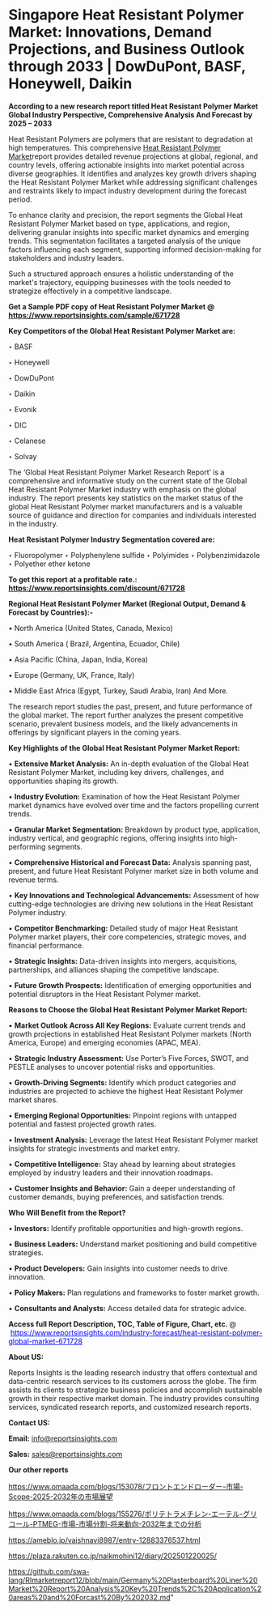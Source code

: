 # Singapore Heat Resistant Polymer Market: Innovations, Demand Projections, and Business Outlook through 2033 | DowDuPont, BASF, Honeywell, Daikin

<strong>According to a new research report titled Heat Resistant Polymer Market Global Industry Perspective, Comprehensive Analysis And Forecast by 2025 – 2033</strong>

Heat Resistant Polymers are polymers that are resistant to degradation at high temperatures. This comprehensive <a href=https://www.reportsinsights.com/sample/671728>Heat Resistant Polymer Market</a>report provides detailed revenue projections at global, regional, and country levels, offering actionable insights into market potential across diverse geographies. It identifies and analyzes key growth drivers shaping the Heat Resistant Polymer Market while addressing significant challenges and restraints likely to impact industry development during the forecast period.

To enhance clarity and precision, the report segments the Global Heat Resistant Polymer Market based on type, applications, and region, delivering granular insights into specific market dynamics and emerging trends. This segmentation facilitates a targeted analysis of the unique factors influencing each segment, supporting informed decision-making for stakeholders and industry leaders.

Such a structured approach ensures a holistic understanding of the market's trajectory, equipping businesses with the tools needed to strategize effectively in a competitive landscape.

<strong>Get a Sample PDF copy of Heat Resistant Polymer Market </strong><strong>@<a href=https://www.reportsinsights.com/sample/671728 style=color:#0000ff;> https://www.reportsinsights.com/sample/671728</a></strong></font>

<strong>Key Competitors of the Global Heat Resistant Polymer Market are:</strong>

‣ BASF

‣ Honeywell

‣ DowDuPont

‣ Daikin

‣ Evonik

‣ DIC

‣ Celanese

‣ Solvay

The ‘Global Heat Resistant Polymer Market Research Report’ is a comprehensive and informative study on the current state of the Global Heat Resistant Polymer Market industry with emphasis on the global industry. The report presents key statistics on the market status of the global Heat Resistant Polymer market manufacturers and is a valuable source of guidance and direction for companies and individuals interested in the industry.

<strong>Heat Resistant Polymer Industry Segmentation covered are:</strong>

‣ Fluoropolymer
‣ Polyphenylene sulfide
‣ Polyimides
‣ Polybenzimidazole
‣ Polyether ether ketone

<strong>To get this report at a profitable rate.: <a href=https://www.reportsinsights.com/discount/671728 style=color:#0000ff;>https://www.reportsinsights.com/discount/671728</a></strong></font>

<strong>Regional Heat Resistant Polymer Market (Regional Output, Demand &amp; Forecast by Countries):-</strong>

• North America (United States, Canada, Mexico)

• South America ( Brazil, Argentina, Ecuador, Chile)

• Asia Pacific (China, Japan, India, Korea)

• Europe (Germany, UK, France, Italy)

• Middle East Africa (Egypt, Turkey, Saudi Arabia, Iran) And More.

The research report studies the past, present, and future performance of the global market. The report further analyzes the present competitive scenario, prevalent business models, and the likely advancements in offerings by significant players in the coming years.

<strong>Key Highlights of the Global Heat Resistant Polymer Market Report:</strong>

• <strong>Extensive Market Analysis:</strong> An in-depth evaluation of the Global Heat Resistant Polymer Market, including key drivers, challenges, and opportunities shaping its growth.

• <strong>Industry Evolution:</strong> Examination of how the Heat Resistant Polymer market dynamics have evolved over time and the factors propelling current trends.

• <strong>Granular Market Segmentation:</strong> Breakdown by product type, application, industry vertical, and geographic regions, offering insights into high-performing segments.

• <strong>Comprehensive Historical and Forecast Data:</strong> Analysis spanning past, present, and future Heat Resistant Polymer market size in both volume and revenue terms.

• <strong>Key Innovations and Technological Advancements:</strong> Assessment of how cutting-edge technologies are driving new solutions in the Heat Resistant Polymer industry.

• <strong>Competitor Benchmarking:</strong> Detailed study of major Heat Resistant Polymer market players, their core competencies, strategic moves, and financial performance.

• <strong>Strategic Insights:</strong> Data-driven insights into mergers, acquisitions, partnerships, and alliances shaping the competitive landscape.

• <strong>Future Growth Prospects:</strong> Identification of emerging opportunities and potential disruptors in the Heat Resistant Polymer market.

<strong>Reasons to Choose the Global Heat Resistant Polymer Market Report:</strong>

• <strong>Market Outlook Across All Key Regions:</strong> Evaluate current trends and growth projections in established Heat Resistant Polymer markets (North America, Europe) and emerging economies (APAC, MEA).

• <strong>Strategic Industry Assessment:</strong> Use Porter’s Five Forces, SWOT, and PESTLE analyses to uncover potential risks and opportunities.

• <strong>Growth-Driving Segments:</strong> Identify which product categories and industries are projected to achieve the highest Heat Resistant Polymer market shares.

• <strong>Emerging Regional Opportunities:</strong> Pinpoint regions with untapped potential and fastest projected growth rates.

• <strong>Investment Analysis:</strong> Leverage the latest Heat Resistant Polymer market insights for strategic investments and market entry.

• <strong>Competitive Intelligence:</strong> Stay ahead by learning about strategies employed by industry leaders and their innovation roadmaps.

• <strong>Customer Insights and Behavior:</strong> Gain a deeper understanding of customer demands, buying preferences, and satisfaction trends.

<strong>Who Will Benefit from the Report?</strong>

• <strong>Investors:</strong> Identify profitable opportunities and high-growth regions.

• <strong>Business Leaders:</strong> Understand market positioning and build competitive strategies.

• <strong>Product Developers:</strong> Gain insights into customer needs to drive innovation.

• <strong>Policy Makers:</strong> Plan regulations and frameworks to foster market growth.

• <strong>Consultants and Analysts:</strong> Access detailed data for strategic advice.
</ul>
<strong>Access full Report Description, TOC, Table of Figure, Chart, etc. </strong>@  <a href=https://www.reportsinsights.com/industry-forecast/heat-resistant-polymer-global-market-671728 style=color:#0000ff;>https://www.reportsinsights.com/industry-forecast/heat-resistant-polymer-global-market-671728</a></font>

<strong><strong>About US</strong>:</strong>

Reports Insights is the leading research industry that offers contextual and data-centric research services to its customers across the globe. The firm assists its clients to strategize business policies and accomplish sustainable growth in their respective market domain. The industry provides consulting services, syndicated research reports, and customized research reports.

<strong>Contact US:</strong>

<p class=""""><b>Email:</b> <a href=mailto:info@reportsinsights.com>info@reportsinsights.com</a></p>
<p class=""""><b>Sales:</b> <a href=mailto:sales@reportsinsights.com>sales@reportsinsights.com</a></p>

<strong>Our other reports</strong>

<a href=https://www.omaada.com/blogs/153078/フロントエンドローダー-市場-Scope-2025-2032年の市場展望>https://www.omaada.com/blogs/153078/フロントエンドローダー-市場-Scope-2025-2032年の市場展望</a>

<a href=https://www.omaada.com/blogs/155276/ポリテトラメチレン-エーテル-グリコール-PTMEG-市場-市場分割-将来動向-2032年までの分析>https://www.omaada.com/blogs/155276/ポリテトラメチレン-エーテル-グリコール-PTMEG-市場-市場分割-将来動向-2032年までの分析</a>

<a href=https://ameblo.jp/vaishnavi8987/entry-12883376537.html>https://ameblo.jp/vaishnavi8987/entry-12883376537.html</a>

<a href=https://plaza.rakuten.co.jp/naikmohini12/diary/202501220025/>https://plaza.rakuten.co.jp/naikmohini12/diary/202501220025/</a>

<a href=https://github.com/swa-lang/RImarketreport12/blob/main/Germany%20Plasterboard%20Liner%20Market%20Report%20Analysis%20Key%20Trends%2C%20Application%20areas%20and%20Forcast%20By%202032.md>https://github.com/swa-lang/RImarketreport12/blob/main/Germany%20Plasterboard%20Liner%20Market%20Report%20Analysis%20Key%20Trends%2C%20Application%20areas%20and%20Forcast%20By%202032.md</a>"
